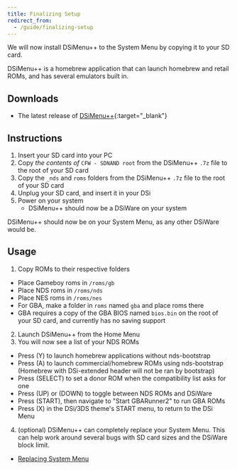 ```yaml
---
title: Finalizing Setup
redirect_from:
  - /guide/finalizing-setup
---
```


We will now install DSiMenu++ to the System Menu by copying it to your SD card.

DSiMenu++ is a homebrew application that can launch homebrew and retail ROMs, and has several emulators built in.

## Downloads

- The latest release of [DSiMenu++](https://github.com/Robz8/DSiMenuPlusPlus/releases){:target="_blank"}

## Instructions

1. Insert your SD card into your PC
2. Copy *the contents of* `CFW - SDNAND root` from the DSiMenu++ `.7z` file to the root of your SD card
3. Copy the `_nds` and `roms` folders from the DSiMenu++ `.7z` file to the root of your SD card
4. Unplug your SD card, and insert it in your DSi
5. Power on your system
    - DSiMenu++ should now be a DSiWare on your system

DSiMenu++ should now be on your System Menu, as any other DSiWare would be.

## Usage

1. Copy ROMs to their respective folders
  - Place Gameboy roms in `/roms/gb`
  - Place NDS roms in `/roms/nds`
  - Place NES roms in `/roms/nes`
  - For GBA, make a folder in `roms` named `gba` and place roms there
  - GBA requires a copy of the GBA BIOS named `bios.bin` on the root of your SD card, and currently has no saving support
2. Launch DSiMenu++ from the Home Menu
3. You will now see a list of your NDS ROMs
  - Press (Y) to launch homebrew applications without nds-bootstrap
  - Press (A) to launch commercial/homebrew ROMs using nds-bootstrap (Homebrew with DSi-extended header will not be ran by bootstrap)
  - Press (SELECT) to set a donor ROM when the compatibility list asks for one
  - Press (UP) or (DOWN) to toggle between NDS ROMs and DSiWare
  - Press (START), then navigate to "Start GBARunner2" to run GBA ROMs
  - Press (X) in the DSi/3DS theme's START menu, to return to the DSi Menu
4. (optional) DSiMenu++ can completely replace your System Menu. This can help work around several bugs with SD card sizes and the DSiWare block limit.
  - [Replacing System Menu](replacing-system-menu-with-dsimenu++)
